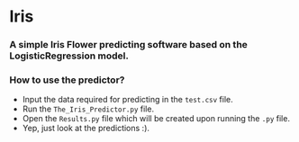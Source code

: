 # Iris

### A simple Iris Flower predicting software based on the LogisticRegression model.
### How to use the predictor?
* Input the data required for predicting in the `test.csv` file.
* Run the `The_Iris_Predictor.py` file.
* Open the `Results.py` file which will be created upon running the `.py` file.
* Yep, just look at the predictions :).

